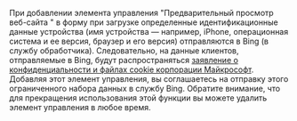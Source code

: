 При добавлении элемента управления "Предварительный просмотр веб-сайта	" в форму при загрузке определенные идентификационные данные устройства (имя устройства — например, iPhone, операционная система и ее версия, браузер и его версия) отправляются в Bing (в службу обработчика). Следовательно, на данные клиентов, отправляемые в Bing, будут распространяться [заявление о конфиденциальности и файлах cookie корпорации Майкрософт](http://go.microsoft.com/fwlink/p/?LinkID=521839). Добавляя этот элемент управления, вы соглашаетесь на отправку этого ограниченного набора данных в службу Bing. Обратите внимание, что для прекращения использования этой функции вы можете удалить элемент управления в любое время.